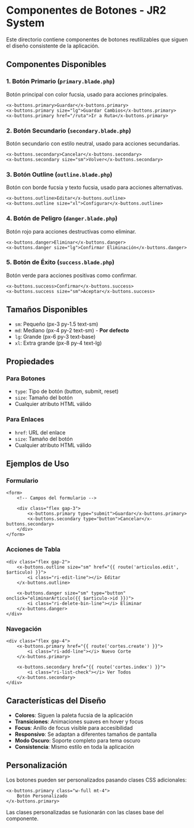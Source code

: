 # Componentes de Botones - JR2 System

Este directorio contiene componentes de botones reutilizables que siguen el diseño consistente de la aplicación.

## Componentes Disponibles

### 1. Botón Primario (`primary.blade.php`)
Botón principal con color fucsia, usado para acciones principales.

```blade
<x-buttons.primary>Guardar</x-buttons.primary>
<x-buttons.primary size="lg">Guardar Cambios</x-buttons.primary>
<x-buttons.primary href="/ruta">Ir a Ruta</x-buttons.primary>
```

### 2. Botón Secundario (`secondary.blade.php`)
Botón secundario con estilo neutral, usado para acciones secundarias.

```blade
<x-buttons.secondary>Cancelar</x-buttons.secondary>
<x-buttons.secondary size="sm">Volver</x-buttons.secondary>
```

### 3. Botón Outline (`outline.blade.php`)
Botón con borde fucsia y texto fucsia, usado para acciones alternativas.

```blade
<x-buttons.outline>Editar</x-buttons.outline>
<x-buttons.outline size="xl">Configurar</x-buttons.outline>
```

### 4. Botón de Peligro (`danger.blade.php`)
Botón rojo para acciones destructivas como eliminar.

```blade
<x-buttons.danger>Eliminar</x-buttons.danger>
<x-buttons.danger size="lg">Confirmar Eliminación</x-buttons.danger>
```

### 5. Botón de Éxito (`success.blade.php`)
Botón verde para acciones positivas como confirmar.

```blade
<x-buttons.success>Confirmar</x-buttons.success>
<x-buttons.success size="sm">Aceptar</x-buttons.success>
```

## Tamaños Disponibles

- `sm`: Pequeño (px-3 py-1.5 text-sm)
- `md`: Mediano (px-4 py-2 text-sm) - **Por defecto**
- `lg`: Grande (px-6 py-3 text-base)
- `xl`: Extra grande (px-8 py-4 text-lg)

## Propiedades

### Para Botones
- `type`: Tipo de botón (button, submit, reset)
- `size`: Tamaño del botón
- Cualquier atributo HTML válido

### Para Enlaces
- `href`: URL del enlace
- `size`: Tamaño del botón
- Cualquier atributo HTML válido

## Ejemplos de Uso

### Formulario
```blade
<form>
    <!-- Campos del formulario -->
    
    <div class="flex gap-3">
        <x-buttons.primary type="submit">Guardar</x-buttons.primary>
        <x-buttons.secondary type="button">Cancelar</x-buttons.secondary>
    </div>
</form>
```

### Acciones de Tabla
```blade
<div class="flex gap-2">
    <x-buttons.outline size="sm" href="{{ route('articulos.edit', $articulo) }}">
        <i class="ri-edit-line"></i> Editar
    </x-buttons.outline>
    
    <x-buttons.danger size="sm" type="button" onclick="eliminarArticulo({{ $articulo->id }})">
        <i class="ri-delete-bin-line"></i> Eliminar
    </x-buttons.danger>
</div>
```

### Navegación
```blade
<div class="flex gap-4">
    <x-buttons.primary href="{{ route('cortes.create') }}">
        <i class="ri-add-line"></i> Nuevo Corte
    </x-buttons.primary>
    
    <x-buttons.secondary href="{{ route('cortes.index') }}">
        <i class="ri-list-check"></i> Ver Todos
    </x-buttons.secondary>
</div>
```

## Características del Diseño

- **Colores**: Siguen la paleta fucsia de la aplicación
- **Transiciones**: Animaciones suaves en hover y focus
- **Focus**: Anillo de focus visible para accesibilidad
- **Responsivo**: Se adaptan a diferentes tamaños de pantalla
- **Modo Oscuro**: Soporte completo para tema oscuro
- **Consistencia**: Mismo estilo en toda la aplicación

## Personalización

Los botones pueden ser personalizados pasando clases CSS adicionales:

```blade
<x-buttons.primary class="w-full mt-4">
    Botón Personalizado
</x-buttons.primary>
```

Las clases personalizadas se fusionarán con las clases base del componente.
